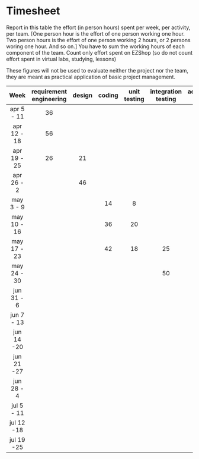 # Timesheet

Report in this table the effort (in person hours) spent per week, per activity, per team. 
[One person hour is the effort of one person working one hour.
Two person hours is the effort of one person working 2 hours, or 2 persons woring one hour. And so on.]
You have to sum the working hours of each component of the team.
Count only effort spent on EZShop (so do not count effort spent in virtual labs, studying, lessons)

These figures will not be used to evaluate neither the project nor the team, they are meant as practical application of basic project management.

| Week | requirement engineering | design | coding | unit testing | integration testing | acceptance testing | management | git maven |
|:-----------:|:--------:|:-----------:|:-----------:|:----------:|:------------:|:---------------:|:-------------:|:--------------:|
| apr 5 - 11 | 36 | | | | | | | |
| apr 12 - 18| 56 | | | | | | | | 
| apr 19 - 25| 26 | 21 | | | | | | | 
| apr 26 - 2 | | 46 | | | | | | | 
| may 3 - 9  | | |14 | 8 | | | | | 
| may 10 - 16| | | 36 | 20 | | | | | 
| may 17 - 23| | |42 |18  |25 | | | | 
| may 24 - 30| | | | |50 | | | | 
| jun 31 - 6 | | | | | |8 | | | 
| jun 7 - 13 | | | | | | |32 | | 
| jun 14 -20 | | | | | | | | | 
| jun 21 -27 | | | | | | | | | 
| jun 28 - 4 | | | | | | | | | 
| jul 5 - 11 | | | | | | | | | 
| jul 12 -18 | | | | | | | | |
| jul 19 -25 | | | | | | | | |

